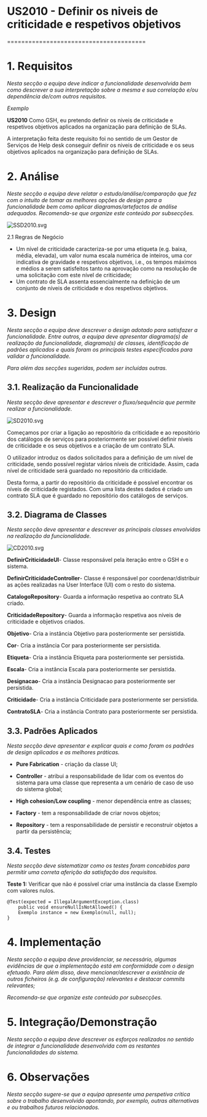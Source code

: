 # US2010 - Definir os niveis de criticidade e respetivos objetivos
=======================================


# 1. Requisitos

*Nesta secção a equipa deve indicar a funcionalidade desenvolvida bem como descrever a sua interpretação sobre a mesma e sua correlação e/ou dependência de/com outros requisitos.*

*Exemplo*

**US2010** Como GSH, eu pretendo definir os niveis de criticidade e respetivos objetivos aplicados na organização para definição de SLAs.

A interpretação feita deste requisito foi no sentido de um Gestor de Serviços de Help desk conseguir definir os niveis de criticidade e os seus objetivos aplicados na organização para definição de SLAs.

# 2. Análise

*Neste secção a equipa deve relatar o estudo/análise/comparação que fez com o intuito de tomar as melhores opções de design para a funcionalidade bem como aplicar diagramas/artefactos de análise adequados.*
*Recomenda-se que organize este conteúdo por subsecções.*

![SSD2010.svg](SSD2010.svg)

2.1 Regras de Negócio
* Um nível de criticidade caracteriza-se por uma etiqueta (e.g. baixa, média, elevada), um valor numa escala numérica de inteiros, uma cor indicativa de gravidade e respetivos objetivos, i.e., os tempos máximos e médios a serem satisfeitos tanto na aprovação como na resolução de uma solicitação com este nível de criticidade;
* Um contrato de SLA assenta essencialmente na definição de um conjunto de níveis de
criticidade e dos respetivos objetivos.


# 3. Design

*Nesta secção a equipa deve descrever o design adotado para satisfazer a funcionalidade. Entre outros, a equipa deve apresentar diagrama(s) de realização da funcionalidade, diagrama(s) de classes, identificação de padrões aplicados e quais foram os principais testes especificados para validar a funcionalidade.*

*Para além das secções sugeridas, podem ser incluídas outras.*

## 3.1. Realização da Funcionalidade

*Nesta secção deve apresentar e descrever o fluxo/sequência que permite realizar a funcionalidade.*

![SD2010.svg](SD2010.svg)

Começamos por criar a ligação ao repositório da criticidade e ao repositório dos catálogos de serviços para posteriormente ser possível definir níveis de criticidade e os seus objetivos e a criação de um contrato SLA.

O utilizador introduz os dados solicitados para a definição de um nível de criticidade, sendo possível registar vários níveis de criticidade. Assim, cada nível de criticidade será guardado no repositório da criticidade.

Desta forma, a partir do repositório da criticidade é possível encontrar os níveis de criticidade registados. Com uma lista destes dados é criado um contrato SLA que é guardado no repositório dos catálogos de serviços.


## 3.2. Diagrama de Classes

*Nesta secção deve apresentar e descrever as principais classes envolvidas na realização da funcionalidade.*

![CD2010.svg](CD2010.svg)

**DefinirCriticidadeUI**- Classe responsável pela iteração entre o GSH e o sistema.

**DefinirCriticidadeController**- Classe é responsável por coordenar/distribuir as ações realizadas na User Interface (UI) com o resto do sistema.

**CatalogoRepository**- Guarda a informação respetiva ao contrato SLA criado.

**CriticidadeRepository**- Guarda a informação respetiva aos níveis de criticidade e objetivos criados.

**Objetivo**- Cria a instância Objetivo para posteriormente ser persistida.

**Cor**- Cria a instância Cor para posteriormente ser persistida.

**Etiqueta**- Cria a instância Etiqueta para posteriormente ser persistida.

**Escala**- Cria a instância Escala para posteriormente ser persistida.

**Designacao**- Cria a instância Designacao para posteriormente ser persistida.

**Criticidade**- Cria a instância Criticidade para posteriormente ser persistida.

**ContratoSLA**- Cria a instância Contrato para posteriormente ser persistida.



## 3.3. Padrões Aplicados

*Nesta secção deve apresentar e explicar quais e como foram os padrões de design aplicados e as melhores práticas.*

* **Pure Fabrication** - criação da classe UI;

* **Controller** - atribui a responsabilidade de lidar com os eventos do sistema para uma classe que representa a um cenário de caso de uso do sistema global;

* **High cohesion/Low coupling** - menor dependência entre as classes;

* **Factory** - tem a responsabilidade de criar novos objetos;

* **Repository** - tem a responsabilidade de persistir e reconstruir objetos a partir da persistência;


## 3.4. Testes 
*Nesta secção deve sistematizar como os testes foram concebidos para permitir uma correta aferição da satisfação dos requisitos.*

**Teste 1:** Verificar que não é possível criar uma instância da classe Exemplo com valores nulos.

	@Test(expected = IllegalArgumentException.class)
		public void ensureNullIsNotAllowed() {
		Exemplo instance = new Exemplo(null, null);
	}

# 4. Implementação

*Nesta secção a equipa deve providenciar, se necessário, algumas evidências de que a implementação está em conformidade com o design efetuado. Para além disso, deve mencionar/descrever a existência de outros ficheiros (e.g. de configuração) relevantes e destacar commits relevantes;*

*Recomenda-se que organize este conteúdo por subsecções.*

# 5. Integração/Demonstração

*Nesta secção a equipa deve descrever os esforços realizados no sentido de integrar a funcionalidade desenvolvida com as restantes funcionalidades do sistema.*

# 6. Observações

*Nesta secção sugere-se que a equipa apresente uma perspetiva critica sobre o trabalho desenvolvido apontando, por exemplo, outras alternativas e ou trabalhos futuros relacionados.*



